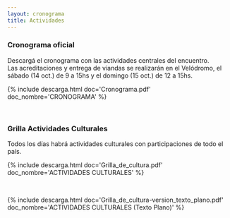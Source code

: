 ```yaml
---
layout: cronograma
title: Actividades
---
```

### Cronograma oficial 

Descargá el cronograma con las actividades centrales del encuentro.
<br/>
Las acreditaciones y entrega de viandas se realizarán en el Velódromo, el sábado (14 oct.) de 9 a 15hs y el domingo (15 oct.) de 12 a 15hs. 


{% include descarga.html doc='Cronograma.pdf' doc_nombre='CRONOGRAMA' %}

<br/>

### Grilla Actividades Culturales

Todos los días habrá actividades culturales con participaciones de todo el país.

{% include descarga.html doc='Grilla_de_cultura.pdf' doc_nombre='ACTIVIDADES CULTURALES' %}

<br/>

{% include descarga.html doc='Grilla_de_cultura-version_texto_plano.pdf' doc_nombre='ACTIVIDADES CULTURALES (Texto Plano)' %}
